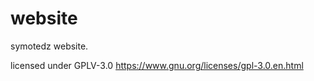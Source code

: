 # website
 symotedz website.

 licensed under GPLV-3.0 https://www.gnu.org/licenses/gpl-3.0.en.html
